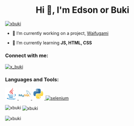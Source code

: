 <h1 align="center">Hi 👋, I'm Edson or Buki</h1>
<p align="left"> <a href="https://github.com/ryo-ma/github-profile-trophy"><img src="https://github-profile-trophy.vercel.app/?username=xbuki" alt="xbuki" /></a> </p>

- 🔭 I’m currently working on a project, [Waifugami](https://discord.gg/waifugami)

- 🌱 I’m currently learning **JS, HTML, CSS**

<h3 align="left">Connect with me:</h3>
<p align="left">
<a href="https://twitter.com/x_buki" target="blank"><img align="center" src="https://raw.githubusercontent.com/rahuldkjain/github-profile-readme-generator/master/src/images/icons/Social/twitter.svg" alt="x_buki" height="30" width="40" /></a>
</p>

<h3 align="left">Languages and Tools:</h3>
<p align="left"> <a href="https://www.java.com" target="_blank" rel="noreferrer"> <img src="https://raw.githubusercontent.com/devicons/devicon/master/icons/java/java-original.svg" alt="java" width="40" height="40"/> </a> <a href="https://www.mysql.com/" target="_blank" rel="noreferrer"> <img src="https://raw.githubusercontent.com/devicons/devicon/master/icons/mysql/mysql-original-wordmark.svg" alt="mysql" width="40" height="40"/> </a> <a href="https://www.python.org" target="_blank" rel="noreferrer"> <img src="https://raw.githubusercontent.com/devicons/devicon/master/icons/python/python-original.svg" alt="python" width="40" height="40"/> </a> <a href="https://www.selenium.dev" target="_blank" rel="noreferrer"> <img src="https://raw.githubusercontent.com/detain/svg-logos/780f25886640cef088af994181646db2f6b1a3f8/svg/selenium-logo.svg" alt="selenium" width="40" height="40"/> </a> </p>

<p><img align="left" src="https://github-readme-stats.vercel.app/api/top-langs?username=xbuki&show_icons=true&locale=en&layout=compact" alt="xbuki" /></p>

<p>&nbsp;<img align="center" src="https://github-readme-stats.vercel.app/api?username=xbuki&show_icons=true&locale=en" alt="xbuki" /></p>

<p><img align="center" src="https://github-readme-streak-stats.herokuapp.com/?user=xbuki&" alt="xbuki" /></p>

